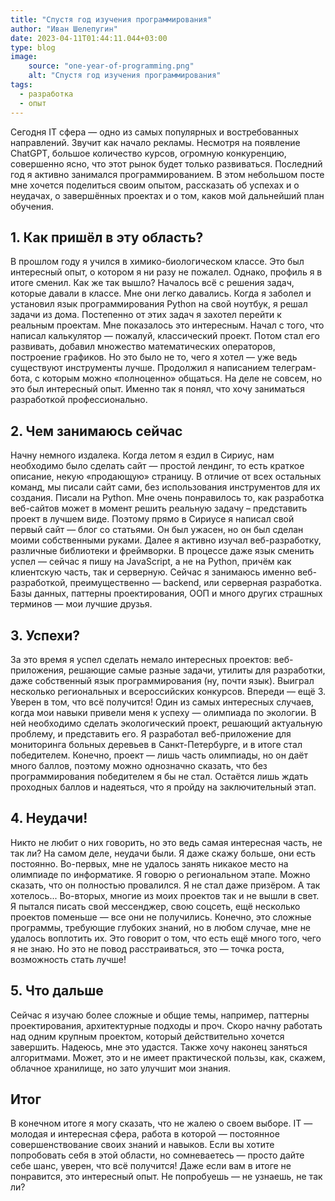 ```yaml
---
title: "Спустя год изучения программирования"
author: "Иван Шелепугин"
date: 2023-04-11T01:44:11.044+03:00
type: blog
image:
    source: "one-year-of-programming.png"
    alt: "Спустя год изучения программирования"
tags:
  - разработка
  - опыт
---
```


Сегодня IT сфера &mdash; одно из самых популярных и востребованных направлений.
Звучит как начало рекламы. Несмотря на появление ChatGPT, большое количество
курсов, огромную конкуренцию, совершенно ясно, что этот рынок будет только
развиваться. Последний год я активно занимался программированием. В этом
небольшом посте мне хочется поделиться своим опытом, рассказать об успехах и о
неудачах, о завершённых проектах и о том, каков мой дальнейший план обучения.

## 1. Как пришёл в эту область?

В прошлом году я учился в химико-биологическом классе. Это был интересный опыт,
о котором я ни разу не пожалел. Однако, профиль я в итоге сменил. Как же так
вышло? Началось всё с решения задач, которые давали в классе. Мне они легко
давались. Когда я заболел и установил язык программирования Python на свой
ноутбук, я решал задачи из дома. Постепенно от этих задач я захотел перейти к
реальным проектам. Мне показалось это интересным. Начал с того, что написал
калькулятор &mdash; пожалуй, классический проект. Потом стал его развивать,
добавил множество математических операторов, построение графиков. Но это было
не то, чего я хотел &mdash; уже ведь существуют инструменты лучше. Продолжил я
написанием телеграм-бота, с которым можно «полноценно» общаться. На деле не
совсем, но это был интересный опыт. Именно так я понял, что хочу заниматься
разработкой профессионально.

## 2. Чем занимаюсь сейчас

Начну немного издалека. Когда летом я ездил в Сириус, нам необходимо было
сделать сайт &mdash; простой лендинг, то есть краткое описание, некую
«продающую» страницу. В отличие от всех остальных команд, мы писали сайт сами,
без использования инструментов для их создания. Писали на Python. Мне очень
понравилось то, как разработка веб-сайтов может в момент решить реальную задачу
– представить проект в лучшем виде. Поэтому прямо в Сириусе я написал свой
первый сайт &mdash; блог со статьями. Он был ужасен, но он был сделан моими
собственными руками. Далее я активно изучал веб-разработку, различные
библиотеки и фреймворки. В процессе даже язык сменить успел &mdash; сейчас я
пишу на JavaScript, а не на Python, причём как клиентскую часть, так и
серверную. Сейчас я занимаюсь именно веб-разработкой, преимущественно &mdash;
backend, или серверная разработка. Базы данных, паттерны проектирования, ООП и
много других страшных терминов &mdash; мои лучшие друзья.

## 3. Успехи?

За это время я успел сделать немало интересных проектов: веб-приложения,
решающие самые разные задачи, утилиты для разработки, даже собственный язык
программирования (ну, почти язык). Выиграл несколько региональных и
всероссийских конкурсов. Впереди &mdash; ещё 3. Уверен в том, что всё
получится! Один из самых интересных случаев, когда мои навыки привели меня к
успеху &mdash; олимпиада по экологии. В ней необходимо сделать экологический
проект, решающий актуальную проблему, и представить его. Я разработал
веб-приложение для мониторинга больных деревьев в Санкт-Петербурге, и в итоге
стал победителем. Конечно, проект &mdash; лишь часть олимпиады, но он даёт
много баллов, поэтому можно однозначно сказать, что без программирования
победителем я бы не стал. Остаётся лишь ждать проходных баллов и надеяться, что
я пройду на заключительный этап.

## 4. Неудачи!

Никто не любит о них говорить, но это ведь самая интересная часть, не так ли?
На самом деле, неудачи были. Я даже скажу больше, они есть постоянно.
Во-первых, мне не удалось занять никакое место на олимпиаде по информатике. Я
говорю о региональном этапе. Можно сказать, что он полностью провалился. Я не
стал даже призёром. А так хотелось... Во-вторых, многие из моих проектов так и
не вышли в свет. Я пытался писать свой мессенджер, свою соцсеть, ещё несколько
проектов поменьше &mdash; все они не получились. Конечно, это сложные
программы, требующие глубоких знаний, но в любом случае, мне не удалось
воплотить их. Это говорит о том, что есть ещё много того, чего я не знаю. Но
это не повод расстраиваться, это &mdash; точка роста, возможность стать лучше!

## 5. Что дальше

Сейчас я изучаю более сложные и общие темы, например, паттерны проектирования,
архитектурные подходы и проч. Скоро начну работать над одним крупным проектом,
который действительно хочется завершить. Надеюсь, мне это удастся. Также хочу
наконец заняться алгоритмами. Может, это и не имеет практической пользы, как,
скажем, облачное хранилище, но зато улучшит мои знания.

## Итог

В конечном итоге я могу сказать, что не жалею о своем выборе. IT &mdash;
молодая и интересная сфера, работа в которой &mdash; постоянное
совершенствование своих знаний и навыков. Если вы хотите попробовать себя в
этой области, но сомневаетесь &mdash; просто дайте себе шанс, уверен, что всё
получится! Даже если вам в итоге не понравится, это интересный опыт. Не
попробуешь &mdash; не узнаешь, не так ли?
